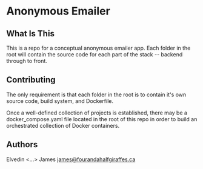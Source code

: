 # Anonymous Emailer

## What Is This

This is a repo for a conceptual anonymous emailer app. Each folder in the root
will contain the source code for each part of the stack -- backend through to front.

## Contributing
The only requirement is that each folder in the root is to contain it's own source code, 
build system, and Dockerfile.

Once a well-defined collection of projects is established, there may be a 
docker_compose.yaml file located in the root of this repo in order to build an orchestrated 
collection of Docker containers.

## Authors
Elvedin <...>
James <james@fourandahalfgiraffes.ca>

